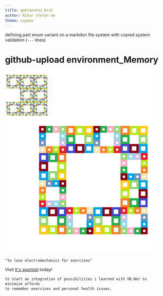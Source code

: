 ```yaml
---
title: gebranntes brot
author: Rihar stefan me
theme: cayman
---
```

defining part enum variant on a markdon file system with copied system validation (`---` lines)

# github-upload environment_Memory
![waterbowl](camtasia_unknowen.bmp "an uni cheat")

```vb.net
"to lose electromechanics for exercises"
```

Visit [It's sportish](https://github.com/ledlightjungledStefan/Osterei/blob/gutenberggnu/main/naming-convention.md) today!

    to start an integration of possibilities i learned with VB.Net to minimize affords
    to remember exercises and personal health issues.
